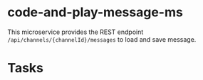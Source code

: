 # code-and-play-message-ms

This microservice provides the REST endpoint `/api/channels/{channelId}/messages` to load and save message.

# Tasks
